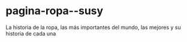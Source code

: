 # pagina-ropa--susy
La historia de la ropa, las más importantes del mundo, las mejores y su historia de cada una
